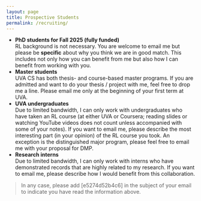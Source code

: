```yaml
---
layout: page 
title: Prospective Students
permalink: /recruiting/
---
```


* **PhD students for Fall 2025 (fully funded)**  
RL background is not necessary. You are welcome to email me but please be **specific** about why you think we are in good match.
This includes not only how you can benefit from me but also how I can benefit from working with you.
* **Master students**  
UVA CS has both thesis- and course-based master programs. If you are admitted and want to do your thesis / project with me, feel free to drop me a line. 
Please email me only at the beginning of your first term at UVA.
* **UVA undergraduates**  
Due to limited bandwidth, I can only work with undergraduates who have taken an RL course (at either UVA or Coursera; reading slides or watching YouTube videos does not count unless accompanied with some of your notes).
If you want to email me, please describe the most interesting part (in your opinion) of the RL course you took.
An exception is the distinguished major program, please feel free to email me with your proposal for DMP.
* **Research interns**   
Due to limited bandwidth, I can only work with interns who have demonstrated records that are highly related to my research.
If you want to email me, please describe how I would benefit from this collaboration. 

> In any case, please add [e5274d52b4c6] in the subject of your email to indicate you have read the information above.